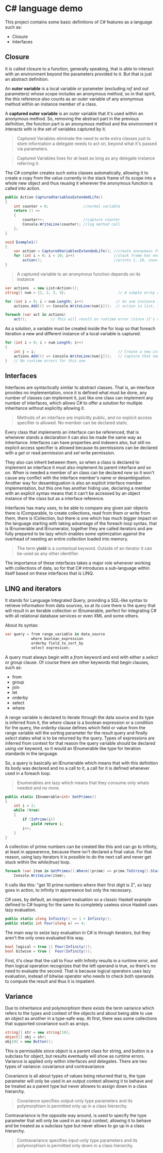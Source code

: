 # C# language demo

This project contains some basic definitions of C# features as a language such as:
  * Closure
  * Interfaces


## Closure

It is called closure to a function, generally speaking, that is able to interact with an environment beyond the parameters provided to it. But that is just an abstract definition.

An **outer variable** is a local variable or parameter (excluding *ref* and *out* parameters) whose scope includes an anonymous method, so in that spirit, the *this* reference also
counts as an outer variable of any anonymous method within an instance member of a class.

A **captured outer variable** is an outer variable that it's used within an anonymous method. So, removing the abstract part in the previous definition, the function part is an anonymous
method and the environment it interacts with is the set of variables captured by it.

> Captured Variables eliminate the need to write extra classes just to store information a delegate needs to act on, beyond what it's passed via parameters.

> Captured Variables lives for at least as long as any delegate instance referring it.

The C# compiler creates such extra classes automatically, allowing it to create a copy from the value currently in the stack frame of its scope into a whole new object and thus reusing it wherever the anonymous function is called into action.

~~~csharp
public Action CapturedVariablesExtendedLife()
{
    int counter = 0;                //normal variable
    return () =>
    {
        counter++;                  //capture counter
        Console.WriteLine(counter); //log method call
    };
}

void Example1()
{
    var action = CapturedVariablesExtendedLife(); //create anonymous function
    for (int i = 0; i < 10; i++)                  //stack frame has ended for above method
        action();                                 //prints 1..10, counter still lives
}
~~~

> A captured variable to an anonymous function depends on its instance

~~~csharp
var actions  = new List<Action>();
string[] num = {1, 2, 3, 4};                        // A simple array and a list of actions

for (int i = 0; i < num.Length; i++)               // As one instance is really the same foreach
    actions.Add(() => Console.WriteLine(num[i]));  // action in list, the i modified by the for loop

foreach (var act in actions)
    act();           // This will result on runtime error (since it's calling Console.WriteLine(num[4]))
~~~

As a solution, a variable must be created inside the for loop so that foreach iteration a new and different instance of a local variable is captured.

~~~csharp
for (int i = 0; i < num.Length; i++)
{
    int j = i;                                      // Create a new instance for the value of 'i'
    actions.Add(() => Console.WriteLine(num[j]));   // Capture that new instance instead
}   // No runtime errors for this one
~~~

## Interfaces

Interfaces are syntactically similar to abstract classes. That is, an interface provides no implementation, once it is defined what must be done, any number of classes can implement it, just like one class can implement any number of interfaces, which allows C# to offer a solution for multiple inheritance without explicitly allowing it.

> Methods of an interface are implicitly public, and no explicit access specifier is allowed. No member can be declared static.

Every class that implements an interface can be referenced, that is whenever stands a declaration it can also be made the same way as inheritance. Interfaces can have properties and indexers also, but still no explicit access specifier is allowed because its permissions can be declared with a *get* or read permission and *set* write permission.

They also can inherit between them, so when a class is declared to implement an interface it must also implement its parent interface and so on. When is needed a member of an class can be declared *new* so it won't cause any conflict with the interface member's name or desambiguation. Another way for desambiguation is also an explicit interface member implementation, but this one has another hiding use, declaring a member with an explicit syntax means that it can't be accessed by an object instance of the class but as a interface reference.

Interfaces has many uses, to be able to compare any given pair objects there is IComparable, to create collections, read from them or write from them, there is ICollection, but there is one which has much bigger impact on the language starting with taking advantage of the foreach loop syntax, that is IEnumerable and IEnumerator, together they are called iterators and are fully prepared to be lazy which enables some optimization against the overhead of needing an entire collection loaded into memory.

> The term **yield** is a contextual keyword. Outside of an iterator it can be used as any other identifier.

The importance of these interfaces takes a major role whenever working with collections of data, so for that C# introduces a sub-language within itself based on these interfaces that is LINQ.

## LINQ and iterators

It stands for Language Integrated Query, providing a SQL-like syntax to retrieve information from data sources, so at its core there is the query that will result in an iterable collection or IEnumerable, perfect for integrating C# with all relational database services or even XML and some others. 

About its syntax:

~~~csharp
var query = from range_variable in data_source
            where boolean_expression
            orderby field_to_sort_by
            select expression;
~~~

A query must always begin with a *from* keyword and end with either a *select* or *group* clause. Of course there are other keywords that begin clauses, such as:
  * from
  * group
  * join
  * let
  * orderby
  * select
  * where

A range variable is declared to iterate through the data source and its type is inferred from it, the *where* clause is a boolean expression or a condition for the query, the *orderby* clause defines which field or value from the range variable will the sorting parameter for the result query and finally *select* states what is to be returned by the query. Types of expressions are inferred from context for that reason the query variable should be declared using *var* keyword, so it would an IEnumerable like type for iteration standards in the language.

So, a query is basically an IEnumerable which means that with this definition its body was declared and no a call to it, a call for it is defined whenever used in a foreach loop.

> Enumerables are lazy which means that they consume only whats needed and no more.

~~~csharp
public static IEnumerable<int> GetPrimes()
{
    int i = 2;
    while (true)
    {
        if (IsPrime(i))
            yield return i;
        i++;
    }
}
~~~

A collection of prime numbers can be created like this and can go to infinity, at least in appearence, because there isn't declared a final value. For that reason, using lazy iterators it is possible to do the next call and never get stuck within the *while(true)* loop.

~~~csharp
foreach (var item in GetPrimes().Where((prime) => prime.ToString().StartsWith("2")).Take(10))
    Console.WriteLine(item);
~~~ 

It calls like this: "get 10 prime numbers where their first digit is 2", so lazy goes in action, to infinity in appereance but only the necessary.

C# uses, by default, an impatient evaluation so a classic Haskell example defined to C# hoping for the same its completely useless since Haskell uses lazy evaluation.

~~~csharp
public static ulong Infinity() => 1 + Infinity();
public static int Four(ulong x) => 4;
~~~

The main way to seize lazy evaluation in C# is through iterators, but they aren't the only ones evaluated this way.

~~~csharp
bool logical = true || Four(Infinity());
bool bitwise = true |  Four(Infinity());
~~~

First, it's clear that the call to Four with Infinity results in a runtime error, and then logical operation recognizes that the left operand is true, so there's no need to evaluate the second. That is because logical operators uses lazy evaluation, instead of bitwise operator who needs to check both operands to compute the result and thus it is impatient.

## Variance

Due to inheritance and polymorphism there exists the term variance which refers to the types and context of the objects and about being able to use an object as another in a type-safe way. At first, there was some collections that supported covariance such as arrays.

~~~csharp
string[] str = new string[10];
object[] obj = str;
obj[0] = new Button();
~~~

This is permissible since object is a parent class for string, and button is a subclass for object, but results eventually will show as runtime errors.
Variance is applied only within interfaces and delegates. There are two types of variance: covariance and contravariance 

Covariance is all about types of values being returned that is, the type parameter will only be used in an output context allowing it to behave and be treated as a parent type but never allowes to assign down in a class hierarchy.

> Covariance specifies output-only type parameters and its polymorphism is permitted only up in a class hierarchy.

Contravariance is the opposite way around, is used to specify the type parameter that will only be used in an input context, allowing it to behave and be treated as a subclass type but never allows to go up in a class hierarchy.

> Contravariance specifies input-only type parameters and its polymorphism is permitted only down in a class hierarchy.